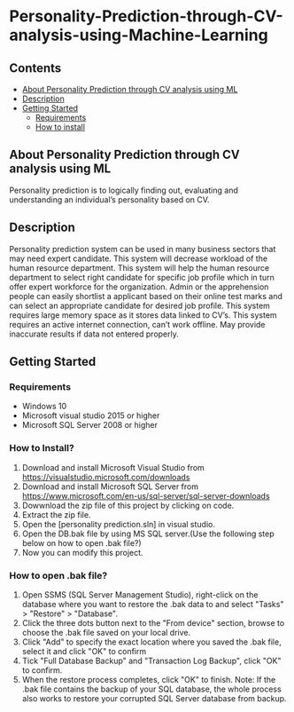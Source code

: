 # Personality-Prediction-through-CV-analysis-using-Machine-Learning

## Contents

* [About Personality Prediction through CV analysis using ML](#about-Personality-Prediction)
* [Description](#Description)
* [Getting Started](#getting-started)
  - [Requirements](#requirements)
  - [How to install](#development-setup)


## About Personality Prediction through CV analysis using ML
Personality prediction is to logically finding out, evaluating and understanding an individual’s personality based on CV.

<a name="Description"></a>
## Description
Personality prediction system can be used in many business sectors that may need expert candidate. This system will decrease workload of the human resource department. This system will help the human resource department to select right candidate for specific job profile which in turn offer expert workforce for the organization. Admin or the apprehension people can easily shortlist a applicant based on their online test marks and can select an appropriate candidate for desired job profile.
This system requires large memory space as it stores data linked to CV’s. This system requires an active internet connection, can’t work offline. May provide inaccurate results if data not entered properly.


<a name="getting-started"></a>
## Getting Started

<a name="requirements"></a>
### Requirements
* Windows 10
* Microsoft visual studio 2015 or higher
* Microsoft SQL Server 2008 or higher

<a name="development-setup"></a>
### How to Install?
1. Download and install Microsoft Visual Studio from https://visualstudio.microsoft.com/downloads
2. Download and install Microsoft SQL Server from https://www.microsoft.com/en-us/sql-server/sql-server-downloads
3. Dowwnload the zip file of this project by clicking on code.
4. Extract the zip file.
5. Open the [personality prediction.sln] in visual studio.
6. Open the DB.bak file by using MS SQL server.(Use the following step below on how to open .bak file?)
8. Now you can modify this project.

### How to open .bak file?
 1. Open SSMS (SQL Server Management Studio), right-click on the database where you want to restore the .bak data to and select "Tasks" > "Restore" > "Database".
 2. Click the three dots button next to the "From device" section, browse to choose the .bak file saved on your local drive.
 3.  Click "Add" to specify the exact location where you saved the .bak file, select it and click "OK" to confirm
 4.  Tick "Full Database Backup" and "Transaction Log Backup", click "OK" to confirm.
 5.  When the restore process completes, click "OK" to finish.
 Note: If the .bak file contains the backup of your SQL database, the whole process also works to restore your corrupted SQL Server database from backup.
